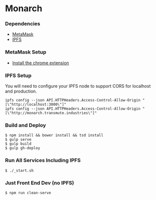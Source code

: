 # Monarch

### Dependencies

- [MetaMask](https://metamask.io/)
- [IPFS](https://ipfs.io)

### MetaMask Setup

- [Install the chrome extension](https://chrome.google.com/webstore/detail/nkbihfbeogaeaoehlefnkodbefgpgknn)

### IPFS Setup

You will need to configure your IPFS node to support CORS for localhost and production.

```
ipfs config --json API.HTTPHeaders.Access-Control-Allow-Origin "[\"http://localhost:3000\"]"
ipfs config --json API.HTTPHeaders.Access-Control-Allow-Origin "[\"http://monarch.transmute.industries\"]"
```


### Build and Deploy 
```
$ npm install && bower install && tsd install
$ gulp serve
$ gulp build
$ gulp gh-deploy
```

### Run All Services Including IPFS

```
$ ./_start.sh
```

### Just Front End Dev (no IPFS)

```
$ npm run clean-serve 
```
